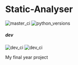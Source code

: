 # Static-Analyser

![master_ci](https://img.shields.io/jenkins/s/https/ci.elliothargreaves.com//job/Static%20Analyser/.svg?label=master)
![python_versions](https://img.shields.io/badge/python-3.6%7C3.7-informational.svg)

##### dev

![dev_ci](https://img.shields.io/jenkins/s/https/ci.elliothargreaves.com/job/sa_test/PYTHON=python3.6.7,label_exp=python3.6.7/.svg?label=python3.6)
![dev_ci](https://img.shields.io/jenkins/s/https/ci.elliothargreaves.com/job/sa_test/PYTHON=python3.7.2,label_exp=python3.7.2/.svg?label=python3.7)

My final year project